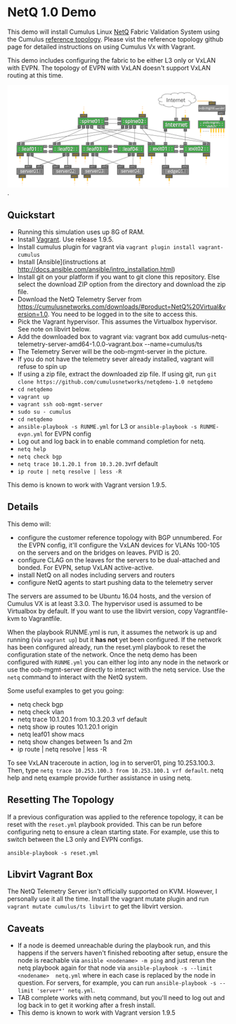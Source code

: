 # NetQ 1.0 Demo

This demo will install Cumulus Linux [NetQ](https://docs.cumulusnetworks.com/display/DOCS/Using+netq+to+Troubleshoot+the+Network) Fabric Validation System using the Cumulus [reference topology](https://github.com/cumulusnetworks/cldemo-vagrant). Please vist the reference topology github page for detailed instructions on using Cumulus Vx with Vagrant.

This demo includes configuring the fabric to be either L3 only or VxLAN with EVPN. The topology of EVPN with VxLAN doesn't support VxLAN routing at this time.

![Cumulus Reference Topology](https://github.com/CumulusNetworks/cldemo-vagrant/raw/master/cldemo_topology.png). 

Quickstart
------------------------
* Running this simulation uses up 8G of RAM.
* Install [Vagrant](https://releases.hashicorp.com/vagrant/). Use release 1.9.5. 
* Install cumulus plugin for vagrant via `vagrant plugin install vagrant-cumulus`
* Install [Ansible](instructions at http://docs.ansible.com/ansible/intro_installation.html)
* Install git on your platform if you want to git clone this repository. Else select the download ZIP option from the directory and download the zip file.
* Download the NetQ Telemetry Server from https://cumulusnetworks.com/downloads/#product=NetQ%20Virtual&version=1.0. You need to be logged in to the site to access this.
* Pick the Vagrant hypervisor. This assumes the Virtualbox hypervisor. See note on libvirt below.
* Add the downloaded box to vagrant via: vagrant box add cumulus-netq-telemetry-server-amd64-1.0.0-vagrant.box --name=cumulus/ts
* The Telemetry Server will be the oob-mgmt-server in the picture.
* If you do not have the telemetry sever already installed, vagrant will refuse to spin up
* If using a zip file, extract the downloaded zip file. If using git, run `git clone https://github.com/cumulusnetworks/netqdemo-1.0 netqdemo`
* `cd netqdemo`
* `vagrant up`
* `vagrant ssh oob-mgmt-server`
* `sudo su - cumulus`
* `cd netqdemo`
* `ansible-playbook -s RUNME.yml` for L3 or `ansible-playbook -s RUNME-evpn.yml` for EVPN config
* Log out and log back in to enable command completion for netq.
* `netq help`
* `netq check bgp`
* `netq trace 10.1.20.1 from 10.3.20.3`vrf default
* `ip route | netq resolve | less -R`

This demo is known to work with Vagrant version 1.9.5.

Details
------------------------

This demo will:
* configure the customer reference topology with BGP unnumbered. For the EVPN config, it'll configure the VxLAN devices for VLANs 100-105 on the servers and on the bridges on leaves. PVID is 20.
* configure CLAG on the leaves for the servers to be dual-attached and bonded. For EVPN, setup VxLAN active-active.
* install NetQ on all nodes including servers and routers 
* configure NetQ agents to start pushing data to the telemetry server

The servers are assumed to be Ubuntu 16.04 hosts, and the version of Cumulus VX is at least 3.3.0. The hypervisor used is assumed to be Virtualbox by default. If you want to use the libvirt version, copy Vagrantfile-kvm to Vagrantfile.

When the playbook RUNME.yml is run, it assumes the network is up and running (via `vagrant up`) but it **has not** yet been configured. If the network has been configured already, run the reset.yml playbook to reset the configuration state of the network. Once the netq demo has been configured with `RUNME.yml` you can either log into any node in the network or use the oob-mgmt-server directly to interact with the netq service. Use the `netq` command to interact with the NetQ system.

Some useful examples to get you going:
* netq check bgp
* netq check vlan
* netq trace 10.1.20.1 from 10.3.20.3 vrf default
* netq show ip routes 10.1.20.1 origin
* netq leaf01 show macs
* netq show changes between 1s and 2m
* ip route | netq resolve | less -R

To see VxLAN traceroute in action, log in to server01, ping 10.253.100.3. Then, type `netq trace 10.253.100.3 from 10.253.100.1 vrf default`.
netq help and netq example provide further assistance in using netq. 

Resetting The Topology
------------------------
If a previous configuration was applied to the reference topology, it can be reset with the `reset.yml` playbook provided. This can be run before configuring netq to ensure a clean starting state. For example, use this to switch between the L3 only and EVPN configs.

    ansible-playbook -s reset.yml

Libvirt Vagrant Box
-------------------
The NetQ Telemetry Server isn't officially supported on KVM. However, I personally use it all the time. Install the vagrant mutate plugin and run `vagrant mutate cumulus/ts libvirt` to get the libvirt version.

Caveats
-------
* If a node is deemed unreachable during the playbook run, and this happens if the servers haven't finished rebooting after setup, ensure the node is reachable via `ansible <nodename> -m ping` and just rerun the netq playbook again for that node via `ansible-playbook -s --limit <nodename>  netq.yml` where <nodename> in each case is replaced by the node in question. For servers, for example, you can run `ansible-playbook -s --limit 'server*' netq.yml`.
* TAB complete works with netq command, but you'll need to log out and log back in to get it working after a fresh install.
* This demo is known to work with Vagrant version 1.9.5
